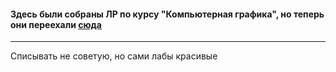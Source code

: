 #### Здесь были собраны ЛР по курсу "Компьютерная графика", но теперь они переехали [сюда](https://github.com/Tulenenok/_ComputerGraphics)

---

Списывать не советую, но сами лабы красивые
